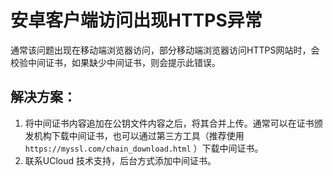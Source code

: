 # 安卓客户端访问出现HTTPS异常
通常该问题出现在移动端浏览器访问，部分移动端浏览器访问HTTPS网站时，会校验中间证书，如果缺少中间证书，则会提示此错误。 

## 解决方案：
1. 将中间证书内容追加在公钥文件内容之后，将其合并上传。通常可以在证书颁发机构下载中间证书，也可以通过第三方工具（推荐使用 ``https://myssl.com/chain_download.html`` ）下载中间证书。
2. 联系UCloud 技术支持，后台方式添加中间证书。


